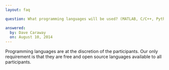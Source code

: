 ```yaml
---
layout: faq

question: What programming languages will be used? (MATLAB, C/C++, Python, etc.)? 

answered:
  by: Dave Caraway
  on: August 10, 2014
---
```

Programming languages are at the discretion of the participants. Our only requirement is that they are free and open source languages available to all participants. 